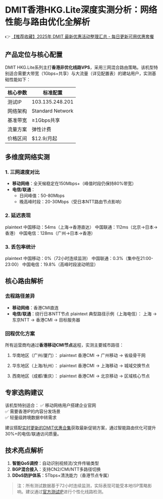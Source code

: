 # DMIT香港HKG.Lite深度实测分析：网络性能与路由优化全解析

👉 [【推荐收藏】2025年 DMIT 最新优惠活动整理汇总 - 每日更新可用优惠套餐](https://bit.ly/dmit_coupon)

## 产品定位与核心配置
DMIT HKG.Lite系列主打**香港非优化线路VPS**，采用三网混合路由策略。该机型特别适合需要大带宽（1Gbps+共享）与大流量（详见配置表）的建站用户，实测基础性能如下：

| 核心参数         | 标准配置              |
|------------------|---------------------|
| 测试IP           | 103.135.248.201     |
| 网络架构         | Standard Network    |
| 基准带宽         | ≥1Gbps共享          |
| 流量方案         | 弹性计费             |
| 价格区间         | $12.9/月起          |

## 多维度网络实测
### 1. 三网速度对比
- **移动网络**：全天候稳定在150Mbps+（峰值时段仍保持80%带宽）
- **电信/联通**：
  - 日间峰值：50-80Mbps
  - 晚高峰时段：20-30Mbps（受日本NTT路由节点影响）

### 2. 延迟表现
plaintext
中国移动：54ms（上海→香港直达）
中国联通：112ms（北京→日本→香港）
中国电信：128ms（广州→日本→香港）

### 3. 丢包率统计
plaintext
中国移动：0%（72小时连续监测）
中国联通：0.3%（集中在21:00-23:00）
中国电信：19.8%（高峰时段波动明显）

## 核心路由解析
### 去程路径差异
- **移动网络**：香港CMI直连
- **电信/联通**：绕行日本NTT节点
  plaintext
  典型路径示例（上海电信）：
  上海 → 东京NTT → 香港CMI → 目标服务器
  

### 回程优化方案
所有运营商均通过**香港移动CMI节点**返程，实测主要城市路径：
1. 华南地区（广州/厦门）：
   plaintext
   香港CMI → 广州移动 → 省级骨干网
   
2. 华东地区（上海/杭州）：
   plaintext
   香港CMI → 上海移动 → 城域交换节点
   
3. 西南地区（成都/重庆）：
   plaintext
   香港CMI → 北京移动 → 区域核心节点
   

## 专家选购建议
该机型特别适合：
✅ 移动网络用户搭建企业官网  
✅ 需要香港IP的内容分发场景  
✅ 轻量级跨境数据中转需求

建议搭配[实时更新的DMIT优惠合集](https://bit.ly/dmit_coupon)获取最新促销方案，通过智能路由优化可提升30%+的电信/联通访问质量。

## 技术亮点解析
1. **智能QoS调控**：自动识别视频流/文件传输类型
2. **BGP混合接入**：支持CN2/CMI/NTT多路径切换
3. **DDoS防护体系**：5Tbps+清洗能力（香港节点专属）

> 注：所有测试数据基于72小时连续监测，实际表现可能受本地ISP策略影响。建议通过[官方测试IP](https://bit.ly/dmit_coupon)进行个性化线路检测。